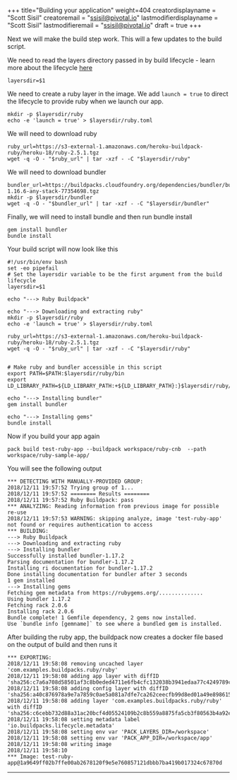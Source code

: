 +++
title="Building your application"
weight=404
creatordisplayname = "Scott Sisil"
creatoremail = "ssisil@pivotal.io"
lastmodifierdisplayname = "Scott Sisil"
lastmodifieremail = "ssisil@pivotal.io"
draft = true
+++


Next we will make the build step work.  This will a few updates to the build script.

We need to read the layers directory passed in by build lifecycle - learn more about the lifecycle [here](https://github.com/buildpack/lifecycle)

```
layersdir=$1 
```

We need to create a ruby layer in the image. We add `launch = true` to direct the lifecycle to provide ruby when we launch our app.

```
mkdir -p $layersdir/ruby
echo -e 'launch = true' > $layersdir/ruby.toml
```

We will need to download ruby

```
ruby_url=https://s3-external-1.amazonaws.com/heroku-buildpack-ruby/heroku-18/ruby-2.5.1.tgz
wget -q -O - "$ruby_url" | tar -xzf - -C "$layersdir/ruby"
```

We will need to download bundler

```
bundler_url=https://buildpacks.cloudfoundry.org/dependencies/bundler/bundler-1.16.6-any-stack-77354698.tgz
mkdir -p $layersdir/bundler
wget -q -O - "$bundler_url" | tar -xzf - -C "$layersdir/bundler"
```

Finally, we will need to install bundle and then run bundle install

```
gem install bundler
bundle install
```


Your build script will now look like this

```
#!/usr/bin/env bash
set -eo pipefail
# Set the layersdir variable to be the first argument from the build lifecycle
layersdir=$1

echo "---> Ruby Buildpack" 

echo "---> Downloading and extracting ruby"
mkdir -p $layersdir/ruby
echo -e 'launch = true' > $layersdir/ruby.toml

ruby_url=https://s3-external-1.amazonaws.com/heroku-buildpack-ruby/heroku-18/ruby-2.5.1.tgz
wget -q -O - "$ruby_url" | tar -xzf - -C "$layersdir/ruby"


# Make ruby and bundler accessible in this script
export PATH=$PATH:$layersdir/ruby/bin
export LD_LIBRARY_PATH=${LD_LIBRARY_PATH:+${LD_LIBRARY_PATH}:}$layersdir/ruby/lib

echo "---> Installing bundler"
gem install bundler

echo "---> Installing gems"
bundle install
```


Now if you build your app again 

```
pack build test-ruby-app --buildpack workspace/ruby-cnb  --path workspace/ruby-sample-app/
```

You will see the following output

```
*** DETECTING WITH MANUALLY-PROVIDED GROUP:
2018/12/11 19:57:52 Trying group of 1...
2018/12/11 19:57:52 ======== Results ========
2018/12/11 19:57:52 Ruby Buildpack: pass
*** ANALYZING: Reading information from previous image for possible re-use
2018/12/11 19:57:53 WARNING: skipping analyze, image 'test-ruby-app' not found or requires authentication to access
*** BUILDING:
---> Ruby Buildpack
---> Downloading and extracting ruby
---> Installing bundler
Successfully installed bundler-1.17.2
Parsing documentation for bundler-1.17.2
Installing ri documentation for bundler-1.17.2
Done installing documentation for bundler after 3 seconds
1 gem installed
---> Installing gems
Fetching gem metadata from https://rubygems.org/..............
Using bundler 1.17.2
Fetching rack 2.0.6
Installing rack 2.0.6
Bundle complete! 1 Gemfile dependency, 2 gems now installed.
Use `bundle info [gemname]` to see where a bundled gem is installed.
```

After building the ruby app, the buildpack now creates a docker file based on the output of build and then runs it


```
*** EXPORTING:
2018/12/11 19:58:08 removing uncached layer 'com.examples.buildpacks.ruby/ruby'
2018/12/11 19:58:08 adding app layer with diffID 'sha256:c7a6a708d58501af3c8b0eded4711e6fb4cfc132038b3941edaa77c4249789cf'
2018/12/11 19:58:08 adding config layer with diffID 'sha256:a40c876978a9e7a7859c0ae5a081a7dfe7ca262ceecfb99d8ed01a49e8986153'
2018/12/11 19:58:08 adding layer 'com.examples.buildpacks.ruby/ruby' with diffID 'sha256:c6cebb732d88a31ac20bcf4d05524109b2c8b559a8875fa5cb3f80563b4a92ec'
2018/12/11 19:58:08 setting metadata label 'io.buildpacks.lifecycle.metadata'
2018/12/11 19:58:08 setting env var 'PACK_LAYERS_DIR=/workspace'
2018/12/11 19:58:08 setting env var 'PACK_APP_DIR=/workspace/app'
2018/12/11 19:58:08 writing image
2018/12/11 19:58:10
*** Image: test-ruby-app@1a9649ff02b7ffe00ab2678120f9e5e760857121dbbb7ba419b017324c67870d
```

---
